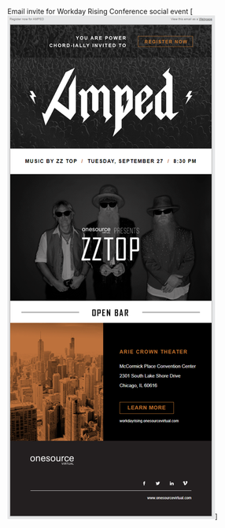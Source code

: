 Email invite for Workday Rising Conference social event
[<img src="https://github.com/shawn-rose-dev/email-amped/blob/main/images/rising-email-amped-mockup%20.png" alt="Event-Workday Rising Social Event">]

